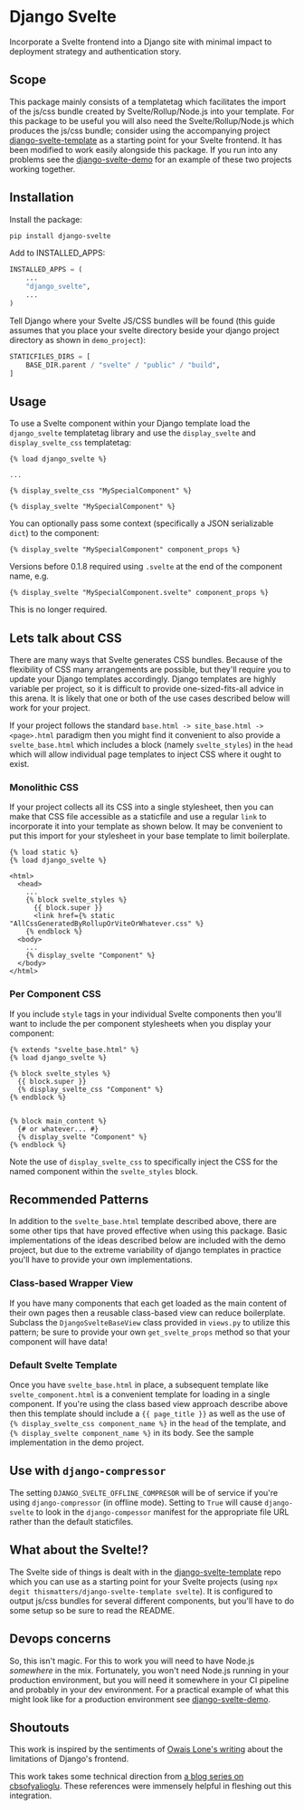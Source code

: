 # Django Svelte

Incorporate a Svelte frontend into a Django site with minimal impact to deployment strategy and authentication story.

## Scope

This package mainly consists of a templatetag which facilitates the import of the js/css bundle created by Svelte/Rollup/Node.js into your template. For this package to be useful you will also need the Svelte/Rollup/Node.js which produces the js/css bundle; consider using the accompanying project [django-svelte-template](https://github.com/thismatters/django-svelte-template/) as a starting point for your Svelte frontend. It has been modified to work easily alongside this package. If you run into any problems see the [django-svelte-demo](https://github.com/thismatters/django-svelte-demo) for an example of these two projects working together.

## Installation

Install the package:

```sh
pip install django-svelte
```

Add to INSTALLED_APPS:

```py
INSTALLED_APPS = (
    ...
    "django_svelte",
    ...
)
```

Tell Django where your Svelte JS/CSS bundles will be found (this guide assumes that you place your svelte directory beside your django project directory as shown in `demo_project`):

```py
STATICFILES_DIRS = [
    BASE_DIR.parent / "svelte" / "public" / "build",
]
```

## Usage

To use a Svelte component within your Django template load the `django_svelte` templatetag library and use the `display_svelte` and `display_svelte_css` templatetag:

```
{% load django_svelte %}

...

{% display_svelte_css "MySpecialComponent" %}

{% display_svelte "MySpecialComponent" %}
```

You can optionally pass some context (specifically a JSON serializable `dict`) to the component:

```
{% display_svelte "MySpecialComponent" component_props %}
```

Versions before 0.1.8 required using `.svelte` at the end of the component name, e.g.

```
{% display_svelte "MySpecialComponent.svelte" component_props %}
```

This is no longer required.

## Lets talk about CSS

There are many ways that Svelte generates CSS bundles.
Because of the flexibility of CSS many arrangements are possible, but they'll require you to update your Django templates accordingly.
Django templates are highly variable per project, so it is difficult to provide one-sized-fits-all advice in this arena.
It is likely that one or both of the use cases described below will work for your project.

If your project follows the standard `base.html -> site_base.html -> <page>.html` paradigm then you might find it convenient to also provide a `svelte_base.html` which includes a block (namely `svelte_styles`) in the `head` which will allow individual page templates to inject CSS where it ought to exist.

### Monolithic CSS

If your project collects all its CSS into a single stylesheet, then you can make that CSS file accessible as a staticfile and use a regular `link` to incorporate it into your template as shown below. It may be convenient to put this import for your stylesheet in your base template to limit boilerplate.

```
{% load static %}
{% load django_svelte %}

<html>
  <head>
    ...
    {% block svelte_styles %}
      {{ block.super }}
      <link href={% static "AllCssGeneratedByRollupOrViteOrWhatever.css" %}
    {% endblock %}
  <body>
    ...
    {% display_svelte "Component" %}
  </body>
</html>
```

### Per Component CSS

If you include `style` tags in your individual Svelte components then you'll want to include the per component stylesheets when you display your component:

```
{% extends "svelte_base.html" %}
{% load django_svelte %}

{% block svelte_styles %}
  {{ block.super }}
  {% display_svelte_css "Component" %}
{% endblock %}


{% block main_content %}
  {# or whatever... #}
  {% display_svelte "Component" %}
{% endblock %}
```

Note the use of `display_svelte_css` to specifically inject the CSS for the named component within the `svelte_styles` block.

## Recommended Patterns

In addition to the `svelte_base.html` template described above, there are some other tips that have proved effective when using this package. Basic implementations of the ideas described below are included with the demo project, but due to the extreme variability of django templates in practice you'll have to provide your own implementations.

### Class-based Wrapper View

If you have many components that each get loaded as the main content of their own pages then a reusable class-based view can reduce boilerplate. Subclass the `DjangoSvelteBaseView` class provided in `views.py` to utilize this pattern; be sure to provide your own `get_svelte_props` method so that your component will have data!

### Default Svelte Template

Once you have `svelte_base.html` in place, a subsequent template like `svelte_component.html` is a convenient template for loading in a single component. If you're using the class based view approach describe above then this template should include a `{{ page_title }}` as well as the use of `{% display_svelte_css component_name %}` in the `head` of the template, and `{% display_svelte component_name %}` in its body. See the sample implementation in the demo project.

## Use with `django-compressor`

The setting `DJANGO_SVELTE_OFFLINE_COMPRESOR` will be of service if you're using `django-compressor` (in offline mode). Setting to `True` will cause `django-svelte` to look in the `django-compessor` manifest for the appropriate file URL rather than the default staticfiles.

## What about the Svelte!?

The Svelte side of things is dealt with in the [django-svelte-template](https://github.com/thismatters/django-svelte-template/) repo which you can use as a starting point for your Svelte projects (using `npx degit thismatters/django-svelte-template svelte`). It is configured to output js/css bundles for several different components, but you'll have to do some setup so be sure to read the README.

## Devops concerns

So, this isn't magic. For this to work you will need to have Node.js _somewhere_ in the mix. Fortunately, you won't need Node.js running in your production environment, but you will need it somewhere in your CI pipeline and probably in your dev environment. For a practical example of what this might look like for a production environment see [django-svelte-demo](https://github.com/thismatters/django-svelte-demo).

## Shoutouts

This work is inspired by the sentiments of [Owais Lone's writing](https://owais.lone.pw/blog/modern-frontends-with-django/) about the limitations of Django's frontend.

This work takes some technical direction from [a blog series on cbsofyalioglu](https://www.cbsofyalioglu.com/post/django-and-modern-js-libraries-svelte/). These references were immensely helpful in fleshing out this integration.
